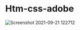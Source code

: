 # Htm-css-adobe
![Screenshot 2021-09-21 122712](https://user-images.githubusercontent.com/87669816/134146845-c3ad53a0-9890-46ea-8ea2-bae389d94c13.png)
